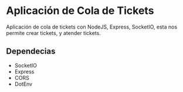 # Aplicación de Cola de Tickets

Aplicación de cola de tickets con NodeJS, Express, SocketIO, esta nos permite crear tickets, y atender tickets.

## Dependecias

- SocketIO
- Express
- CORS
- DotEnv


